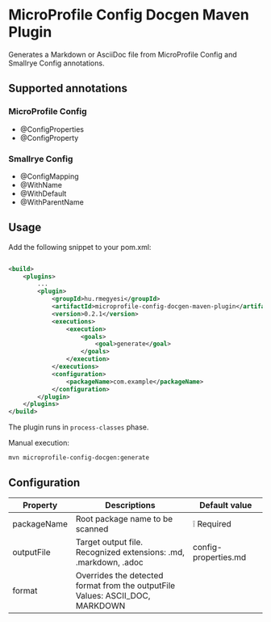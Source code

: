 # MicroProfile Config Docgen Maven Plugin

Generates a Markdown or AsciiDoc file from MicroProfile Config and Smallrye Config annotations.

## Supported annotations

### MicroProfile Config

* @ConfigProperties
* @ConfigProperty

### Smallrye Config

* @ConfigMapping
* @WithName
* @WithDefault
* @WithParentName

## Usage

Add the following snippet to your pom.xml:

```xml

<build>
    <plugins>
        ...
        <plugin>
            <groupId>hu.rmegyesi</groupId>
            <artifactId>microprofile-config-docgen-maven-plugin</artifactId>
            <version>0.2.1</version>
            <executions>
                <execution>
                    <goals>
                        <goal>generate</goal>
                    </goals>
                </execution>
            </executions>
            <configuration>
                <packageName>com.example</packageName>
            </configuration>
        </plugin>
    </plugins>
</build>
```

The plugin runs in `process-classes` phase.

Manual execution:

```
mvn microprofile-config-docgen:generate
```

## Configuration

| Property    | Descriptions                                                                      | Default value        |
|-------------|-----------------------------------------------------------------------------------|----------------------|
| packageName | Root package name to be scanned                                                   | ❕ Required           |
| outputFile  | Target output file.<br/>Recognized extensions: .md, .markdown, .adoc              | config-properties.md |
| format      | Overrides the detected format from the outputFile<br/>Values: ASCII_DOC, MARKDOWN |                      |
